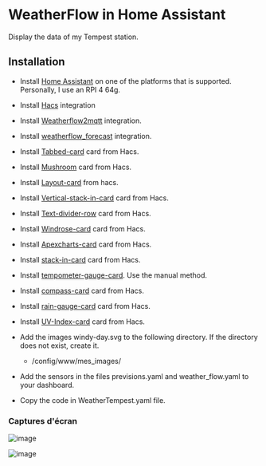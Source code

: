 # WeatherFlow in Home Assistant

Display the data of my Tempest station.

## Installation
 - Install [Home Assistant](https://www.home-assistant.io/installation/) on one of the platforms that is supported. Personally, I use an RPI 4 64g.
 - Install [Hacs](https://github.com/hacs/integration) integration
 - Install [Weatherflow2mqtt](https://github.com/briis/hass-weatherflow2mqtt) integration.
 - Install [weatherflow_forecast](https://github.com/briis/weatherflow_forecast) integration.
 - Install [Tabbed-card](https://github.com/kinghat/tabbed-card) card from Hacs.
 - Install [Mushroom](https://github.com/piitaya/lovelace-mushroom) card from Hacs.
 - Install [Layout-card](https://github.com/thomasloven/lovelace-layout-card) from hacs.
 - Install [Vertical-stack-in-card](https://github.com/ofekashery/vertical-stack-in-card) card from Hacs.
 - Install [Text-divider-row](https://github.com/iantrich/text-divider-row) card from Hacs.
 - Install [Windrose-card](https://github.com/aukedejong/lovelace-windrose-card) card from Hacs.
 - Install [Apexcharts-card](https://github.com/RomRider/apexcharts-card) card from Hacs.
 - Install [stack-in-card](https://github.com/custom-cards/stack-in-card) card from Hacs.
 - Install [tempometer-gauge-card](https://github.com/monkey-debugger/lovelace-tempometer-gauge-card). Use the manual method.
 - Install [compass-card](https://github.com/tomvanswam/compass-card) card from Hacs.
 - Install [rain-gauge-card](https://github.com/t1gr0u/rain-gauge-card) card from Hacs.
 - Install [UV-Index-card](https://github.com/t1gr0u/uv-index-card) card from Hacs.

 - Add the images windy-day.svg to the following directory. If the directory does not exist, create it.
   - /config/www/mes_images/
 - Add the sensors in the files previsions.yaml and weather_flow.yaml to your dashboard. 
 - Copy the code in WeatherTempest.yaml file.

### Captures d'écran

![image](https://github.com/MichelJourdain/WeatherFlowinHomeAssistant/assets/83040228/ffd17d84-2c99-4ef3-a10f-8d2b19aae8f4)

![image](https://github.com/MichelJourdain/WeatherFlowinHomeAssistant/assets/83040228/dce6b405-2d4d-47b1-90e0-b464b2d15cdd)
